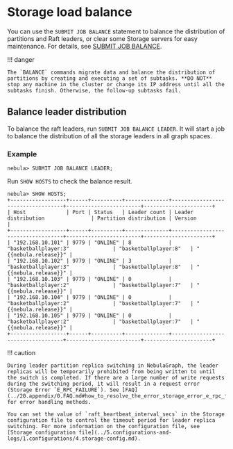 # Storage load balance

You can use the `SUBMIT JOB BALANCE` statement to balance the distribution of partitions and Raft leaders, or clear some Storage servers for easy maintenance. For details, see [SUBMIT JOB BALANCE](../synchronization-and-migration/2.balance-syntax.md).

!!! danger

    The `BALANCE` commands migrate data and balance the distribution of partitions by creating and executing a set of subtasks. **DO NOT** stop any machine in the cluster or change its IP address until all the subtasks finish. Otherwise, the follow-up subtasks fail.

## Balance leader distribution

To balance the raft leaders, run `SUBMIT JOB BALANCE LEADER`. It will start a job to balance the distribution of all the storage leaders in all graph spaces.

### Example

```ngql
nebula> SUBMIT JOB BALANCE LEADER;
```

Run `SHOW HOSTS` to check the balance result.

```ngql
nebula> SHOW HOSTS;
+------------------+------+----------+--------------+-----------------------------------+------------------------+----------------------+
| Host             | Port | Status   | Leader count | Leader distribution               | Partition distribution | Version              |
+------------------+------+----------+--------------+-----------------------------------+------------------------+----------------------+
| "192.168.10.101" | 9779 | "ONLINE" | 8            | "basketballplayer:3"              | "basketballplayer:8"   | "{{nebula.release}}" |
| "192.168.10.102" | 9779 | "ONLINE" | 3            | "basketballplayer:3"              | "basketballplayer:8"   | "{{nebula.release}}" |
| "192.168.10.103" | 9779 | "ONLINE" | 0            | "basketballplayer:2"              | "basketballplayer:7"   | "{{nebula.release}}" |
| "192.168.10.104" | 9779 | "ONLINE" | 0            | "basketballplayer:2"              | "basketballplayer:7"   | "{{nebula.release}}" |
| "192.168.10.105" | 9779 | "ONLINE" | 0            | "basketballplayer:2"              | "basketballplayer:7"   | "{{nebula.release}}" |
+------------------+------+----------+--------------+-----------------------------------+------------------------+----------------------+
```

!!! caution

    During leader partition replica switching in NebulaGraph, the leader replicas will be temporarily prohibited from being written to until the switch is completed. If there are a large number of write requests during the switching period, it will result in a request error (Storage Error `E_RPC_FAILURE`). See [FAQ](../20.appendix/0.FAQ.md#how_to_resolve_the_error_storage_error_e_rpc_failure) for error handling methods.

    You can set the value of `raft_heartbeat_interval_secs` in the Storage configuration file to control the timeout period for leader replica switching. For more information on the configuration file, see [Storage configuration file](../5.configurations-and-logs/1.configurations/4.storage-config.md).
